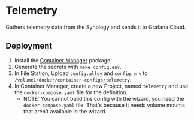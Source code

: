 # Telemetry

Gathers telemetry data from the Synology and sends it to Grafana Cloud.

## Deployment

1. Install the [Container Manager](https://www.synology.com/dsm/packages/ContainerManager) package.
1. Generate the secrets with `make config.env`.
1. In File Station, Upload `config.alloy` and `config.env` to `/volume1/docker/container-configs/telemetry`.
1. In Container Manager, create a new Project, named `telemetry` and use the `docker-compose.yaml` file for the definition.
    * NOTE: You cannot build this config with the wizard, you need the `docker-compose.yaml` file. That's because it needs volume mounts that aren't available in the wizard.
